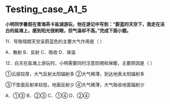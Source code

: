 # Testing_case_A1_5

**小明同学暑假在青海茶卡盐湖游玩，他在游记中写到：“蔚蓝的天空下，我走在洁白的盐滩上，感到阳光很刺眼，但气温却不高。”完成下面小题。**

11．导致晴朗天空呈蔚蓝色的主要大气作用是（   ）

A．散射     B．反射      C．吸收     D．保温

12．白天在盐滩上游玩时，小明需要同时注意防晒和保暖，主要原因是（   ）

①云层较厚，大气反射太阳辐射多 ②大气稀薄，到达地表太阳辐射多

③下垫面反射率较低，地面反射少 ④大气稀薄，大气吸收地面辐射少

A．①③     B．②③      C．①④     D．②④